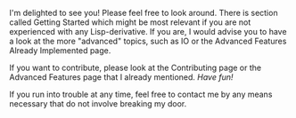 I'm delighted to see you! Please feel free to look around.
There is section called Getting Started which might be most
relevant if you are not experienced with any Lisp-derivative.
If you are, I would advise you to have a look at the more "advanced"
topics, such as IO or the Advanced Features Already Implemented page.

If you want to contribute, please look at the Contributing page or
the Advanced Features page that I already mentioned. *Have fun!*

If you run into trouble at any time, feel free to contact me by
any means necessary that do not involve breaking my door.
